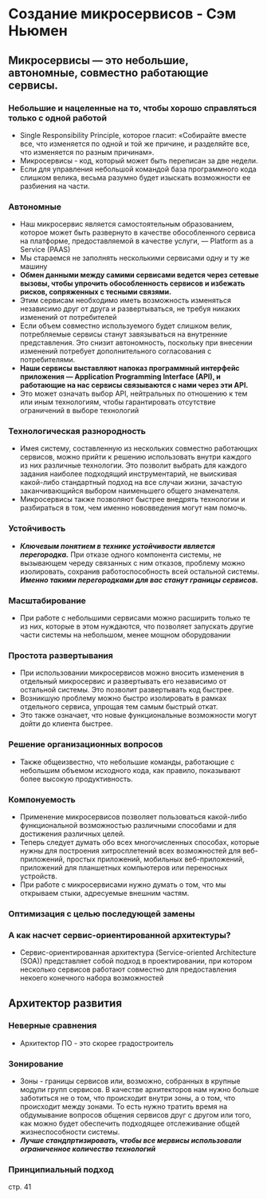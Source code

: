# Создание микросервисов - Сэм Ньюмен

## Микросервисы — это небольшие, автономные, совместно работающие сервисы.
### Небольшие и нацеленные на то, чтобы хорошо справляться только с одной работой
* Single Responsibility Principle, которое гласит: «Собирайте вместе все, что изменяется по одной и той же причине, и разделяйте все, что изменяется по разным причинам».
*  Микросервисы - код, который может быть переписан за две недели.
* Если для управления небольшой командой база программного кода слишком велика, весьма разумно будет изыскать возможности ее разбиения на части.
### Автономные
* Наш микросервис является самостоятельным образованием, которое может быть развернуто в качестве обособленного сервиса на платформе, предоставляемой в качестве услуги, — Platform as a Service (PAAS)
* Мы стараемся не заполнять несколькими сервисами одну и ту же машину
* **Обмен данными между самими сервисами ведется через сетевые вызовы, чтобы упрочить обособленность сервисов и избежать рисков, сопряженных с тесными связями.**
* Этим сервисам необходимо иметь возможность изменяться независимо друг от друга и развертываться, не требуя никаких изменений от потребителей
*  Если объем совместно используемого будет слишком велик, потребляемые сервисы станут завязываться на внутренние представления. Это снизит автономность, поскольку при внесении изменений потребует дополнительного согласования с потребителями. 
* **Наши сервисы выставляют напоказ программный интерфейс приложения — Application Programming Interface (API), и работающие на нас сервисы связываются с нами через эти API.**
* Это может означать выбор API, нейтральных по отношению к тем или иным технологиям, чтобы гарантировать отсутствие ограничений в выборе технологий
### Технологическая разнородность 
* Имея систему, составленную из нескольких совместно работающих сервисов, можно прийти к решению использовать внутри каждого из них различные технологии. Это позволит выбрать для каждого задания наиболее подходящий инструментарий, не выискивая какой-либо стандартный подход на все случаи жизни, зачастую заканчивающийся выбором наименьшего общего знаменателя. 
* Микросервисы также позволяют быстрее внедрять технологии и разбираться в том, чем именно нововведения могут нам помочь. 
### Устойчивость
* ***Ключевым понятием в технике устойчивости является перегородка.*** При отказе одного компонента системы, не вызывающем череду связанных с ним отказов, проблему можно изолировать, сохранив работоспособность всей остальной системы. 
***Именно такими перегородками для вас станут границы сервисов.***
### Масштабирование
* При работе с небольшими сервисами можно расширить только те из них, которые в этом нуждаются, что позволяет запускать другие части системы на небольшом, менее мощном оборудовании
### Простота развертывания 
* При использовании микросервисов можно вносить изменения в отдельный микросервис и развертывать его независимо от остальной системы. Это позволит развертывать код быстрее. 
* Возникшую проблему можно быстро изолировать в рамках отдельного сервиса, упрощая тем самым быстрый откат. 
* Это также означает, что новые функциональные возможности могут дойти до клиента быстрее. 
### Решение организационных вопросов 
* Также общеизвестно, что небольшие команды, работающие с небольшим объемом исходного кода, как правило, показывают более высокую продуктивность. 
### Компонуемость
* Применение микросервисов позволяет пользоваться какой-либо функциональной возможностью различными способами и для достижения различных целей. 
* Теперь следует думать обо всех многочисленных способах, которые нужны для построения хитросплетений всех возможностей для веб-приложений, простых приложений, мобильных веб-приложений, приложений для планшетных компьютеров или переносных устройств.
* При работе с микросервисами нужно думать о том, что мы открываем стыки, адресуемые внешним частям.
### Оптимизация с целью последующей замены
### А как насчет сервис-ориентированной архитектуры?
* Сервис-ориентированная архитектура (Service-oriented Architecture (SOA)) представляет собой подход в проектировании, при котором несколько сервисов работают совместно для предоставления некоего конечного набора возможностей

## Архитектор развития 
### Неверные сравнения
* Архитектор ПО - это скорее градостроитель
### Зонирование
* Зоны - границы сервисов или, возможно, собранных в крупные модули групп сервисов. В качестве архитекторов нам нужно больше заботиться не о том, что происходит внутри зоны, а о том, что происходит между зонами. То есть нужно тратить время на обдумывание вопросов общения сервисов друг с другом или того, как можно будет обеспечить подходящее отслеживание общей жизнеспособности системы. 
* ***Лучше стандпртизировать, чтобы все мервисы использовали ограниченное количество технологий***
### Принципиальный подход 


стр. 41
